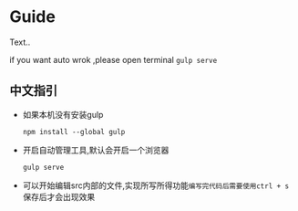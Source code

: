 # Guide
Text..

if you want auto wrok ,please open terminal `gulp serve `



## 中文指引

- 如果本机没有安装gulp

  ```
  npm install --global gulp
  ```

- 开启自动管理工具,默认会开启一个浏览器

  ```
  gulp serve
  ```

- 可以开始编辑src内部的文件,实现所写所得功能`编写完代码后需要使用ctrl + s`保存后才会出现效果

  ​
